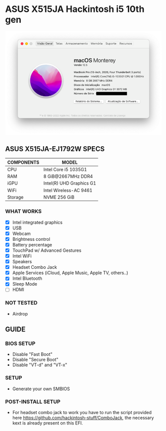 # ASUS X515JA Hackintosh i5 10th gen
<img src="https://github.com/Levonhard/X515JA-Hackintosh/blob/main/screenshot-monterey.png">

## ASUS X515JA-EJ1792W SPECS

| COMPONENTS | MODEL                                 |
|------------|---------------------------------------|
| CPU        | Intel Core i5 1035G1                  |
| RAM        | 8 GiB@2667MHz DDR4                    |
| iGPU       | Intel(R) UHD Graphics G1              |
| WiFi       | Intel Wireless-AC 9461                |
| Storage    | NVME 256 GiB                          |

### WHAT WORKS
- [x] Intel integrated graphics
- [x] USB
- [x] Webcam
- [x] Brightness control
- [x] Battery percentage
- [x] TouchPad w/ Advanced Gestures
- [x] Intel WiFi
- [x] Speakers
- [x] Headset Combo Jack
- [x] Apple Services (iCloud, Apple Music, Apple TV, others..)
- [x] Intel Bluetooth
- [x] Sleep Mode
- [ ] HDMI

### NOT TESTED
- Airdrop

## GUIDE
### BIOS SETUP
- Disable "Fast Boot"
- Disable "Secure Boot"
- Disable "VT-d" and "VT-x"

### SETUP
- Generate your own SMBIOS

### POST-INSTALL SETUP
- For headset combo jack to work you have to run the script provided here https://github.com/hackintosh-stuff/ComboJack, the necessary kext is already present on this EFI.
